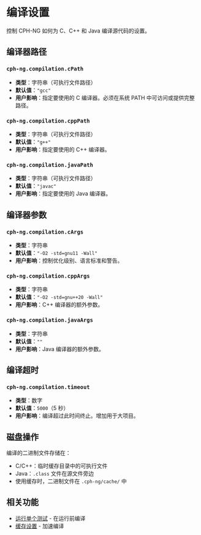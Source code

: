 # 编译设置

控制 CPH-NG 如何为 C、C++ 和 Java 编译源代码的设置。

## 编译器路径

### `cph-ng.compilation.cPath`
- **类型**：字符串（可执行文件路径）
- **默认值**：`"gcc"`
- **用户影响**：指定要使用的 C 编译器。必须在系统 PATH 中可访问或提供完整路径。

### `cph-ng.compilation.cppPath`
- **类型**：字符串（可执行文件路径）
- **默认值**：`"g++"`
- **用户影响**：指定要使用的 C++ 编译器。

### `cph-ng.compilation.javaPath`
- **类型**：字符串（可执行文件路径）
- **默认值**：`"javac"`
- **用户影响**：指定要使用的 Java 编译器。

## 编译器参数

### `cph-ng.compilation.cArgs`
- **类型**：字符串
- **默认值**：`"-O2 -std=gnu11 -Wall"`
- **用户影响**：控制优化级别、语言标准和警告。

### `cph-ng.compilation.cppArgs`
- **类型**：字符串
- **默认值**：`"-O2 -std=gnu++20 -Wall"`
- **用户影响**：C++ 编译器的额外参数。

### `cph-ng.compilation.javaArgs`
- **类型**：字符串
- **默认值**：`""`
- **用户影响**：Java 编译器的额外参数。

## 编译超时

### `cph-ng.compilation.timeout`
- **类型**：数字
- **默认值**：`5000`（5 秒）
- **用户影响**：编译超过此时间终止。增加用于大项目。

## 磁盘操作

编译的二进制文件存储在：
- C/C++：临时缓存目录中的可执行文件
- Java：`.class` 文件在源文件旁边
- 使用缓存时，二进制文件在 `.cph-ng/cache/` 中

## 相关功能
- [运行单个测试](../features/run-single-test.md) - 在运行前编译
- [缓存设置](cache.md) - 加速编译
